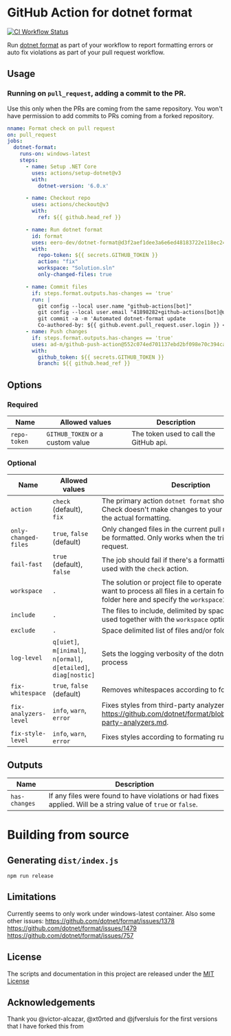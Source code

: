 # GitHub Action for dotnet format

[![CI Workflow Status](https://github.com/eero-dev/dotnet-format/workflows/CI/badge.svg)](https://github.com/eero-dev/dotnet-format/actions?query=workflow%3ACI)

Run [dotnet format](https://learn.microsoft.com/en-us/dotnet/core/tools/dotnet-format) as part of your workflow to report formatting errors or auto fix violations as part of your pull request workflow.

## Usage

### Running on `pull_request`, adding a commit to the PR.
Use this only when the PRs are coming from the same repository. You won't have permission to add commits to PRs coming from a forked repository.

```yml
nname: Format check on pull request
on: pull_request
jobs:
  dotnet-format:
    runs-on: windows-latest
    steps:
      - name: Setup .NET Core
        uses: actions/setup-dotnet@v3
        with:
          dotnet-version: '6.0.x'

      - name: Checkout repo
        uses: actions/checkout@v3
        with:
          ref: ${{ github.head_ref }}

      - name: Run dotnet format
        id: format
        uses: eero-dev/dotnet-format@d3f2aef1dee3a6e6ed48183722e118ec24635a67
        with:
          repo-token: ${{ secrets.GITHUB_TOKEN }}
          action: "fix"
          workspace: "Solution.sln"
          only-changed-files: true

      - name: Commit files
        if: steps.format.outputs.has-changes == 'true'
        run: |
          git config --local user.name "github-actions[bot]"
          git config --local user.email "41898282+github-actions[bot]@users.noreply.github.com"
          git commit -a -m 'Automated dotnet-format update
          Co-authored-by: ${{ github.event.pull_request.user.login }} <${{ github.event.pull_request.user.id }}+${{ github.event.pull_request.user.login }}@users.noreply.github.com>'
      - name: Push changes
        if: steps.format.outputs.has-changes == 'true'
        uses: ad-m/github-push-action@552c074ed701137ebd2bf098e70c394ca293e87f
        with:
          github_token: ${{ secrets.GITHUB_TOKEN }}
          branch: ${{ github.head_ref }}

```
## Options

### Required

Name | Allowed values | Description
-- | -- | --
`repo-token` | `GITHUB_TOKEN` or a custom value | The token used to call the GitHub api.

### Optional

Name | Allowed values | Description
-- | -- | --
`action` | `check` (default), `fix` | The primary action `dotnet format` should perform. Check doesn't make changes to your file, fix will do the actual formatting.
`only-changed-files` | `true`, `false` (default) | Only changed files in the current pull request should be formatted. Only works when the trigger is a pull request.
`fail-fast` | `true` (default), `false` | The job should fail if there's a formatting error. Only used with the `check` action.
`workspace` | `.` | The solution or project file to operate on. In case you want to process all files in a certain folder, set the root folder here and specify the `workspaceIsFolder` option.
`include` | `.` | The files to include, delimited by space. Cannot be used together with the `workspace` option.
`exclude` | `.` | Space delimited list of files and/or folders to ignore.
`log-level` | `q[uiet]`, `m[inimal]`, `n[ormal]`, `d[etailed]`,  `diag[nostic]` | Sets the logging verbosity of the dotnet format process
`fix-whitespace` | `true`, `false` (default) | Removes whitespaces according to formatting rules.
`fix-analyzers-level` | `info`, `warn`, `error` | Fixes styles from third-party analyzers. More on https://github.com/dotnet/format/blob/main/docs/3rd-party-analyzers.md.
`fix-style-level` | `info`, `warn`, `error` | Fixes styles according to formating rules.

## Outputs

Name | Description
-- | --
`has-changes` | If any files were found to have violations or had fixes applied. Will be a string value of `true` or `false`.

# Building from source

## Generating `dist/index.js`
`npm run release`

## Limitations
Currently seems to only work under windows-latest container.
Also some other issues:
https://github.com/dotnet/format/issues/1378
https://github.com/dotnet/format/issues/1479
https://github.com/dotnet/format/issues/757


## License

The scripts and documentation in this project are released under the [MIT License](LICENSE)

## Acknowledgements

Thank you @victor-alcazar, @xt0rted and @jfversluis for the first versions that I have forked this from
